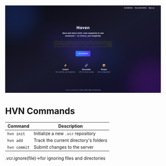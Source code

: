 ![Alt text](https://raw.githubusercontent.com/prasannashrestha011/ImageRepository/main/uploads/Screenshot%20from%202025-04-17%2013-32-00.png)

# HVN Commands

| Command        | Description                                    |
|----------------|------------------------------------------------|
| `hvn init`     | Initialize a new `.vcr` repository             |
| `hvn add`      | Track the current directory's folders          |
| `hvn commit`   | Submit changes to the server                   |

.vcr.ignore(file)->for ignoring files and directories